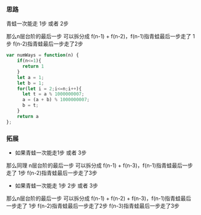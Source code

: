 ### 思路

青蛙一次能走 1步 或者 2步

那么n层台阶的最后一步 可以拆分成 f(n-1) + f(n-2)，f(n-1)指青蛙最后一步走了 1步 f(n-2)指青蛙最后一步走了2步

```javascript
var numWays = function(n) {
    if(n<=1){
      return 1
    }
    let a = 1;
    let b = 1;
    for(let i = 2;i<=n;i++){
      let t = a % 1000000007;
      a = (a + b) % 1000000007;
      b = t;
    }
    return a 
};
```

### 拓展

- 如果青蛙一次能走1步 或者 3步

那么同理 n层台阶的最后一步 可以拆分成 f(n-1) + f(n-3)，f(n-1)指青蛙最后一步走了 1步 f(n-2)指青蛙最后一步走了3步

- 如果青蛙一次能走 1步 2步 或者 3步

那么n层台阶的最后一步 可以拆分成 f(n-1) + f(n-2) + f(n-3)，f(n-1)指青蛙最后一步走了 1步 f(n-2)指青蛙最后一步走了2步 f(n-3)指青蛙最后一步走了3步
